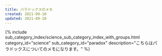 ```yaml
---
title: パラドックスのメモ
created: 2021-09-10
updated: 2021-09-10
---
```

{% include sub_category_index/science_sub_category_index_with_groups.html
    category_id="science"
    sub_category_id="paradox"
    description="こちらはパラドックスについてのメモになります。" %}
